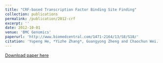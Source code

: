 ```yaml
---
title: "CRF-based Transcription Factor Binding Site Finding"
collection: publications
permalink: /publication/2012-crf
excerpt: ''
date: 2012-10-01
venue: 'BMC Genomics'
paperurl: 'http://www.biomedcentral.com/1471-2164/13/S8/S18/'
citation: 'Yupeng He, *Yizhe Zhang*, Guangyong Zheng and Chaochun Wei.'
---
```


[Download paper here](http://www.biomedcentral.com/1471-2164/13/S8/S18/)

